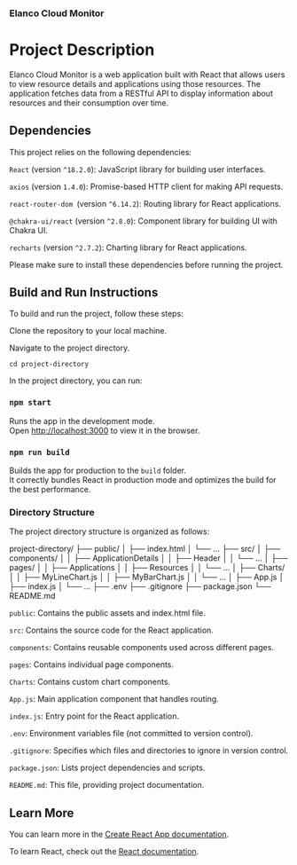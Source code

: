 ### Elanco Cloud Monitor

# Project Description

Elanco Cloud Monitor is a web application built with React that allows users to view resource details and applications using those resources. The application fetches data from a RESTful API to display information about resources and their consumption over time.

## Dependencies

This project relies on the following dependencies:

`React` (version `^18.2.0`): JavaScript library for building user interfaces.

`axios` (version `1.4.0`): Promise-based HTTP client for making API requests.

`react-router-dom `(version `^6.14.2`): Routing library for React applications.

`@chakra-ui/react` (version `^2.8.0`): Component library for building UI with Chakra UI.

`recharts` (version `^2.7.2`): Charting library for React applications.

Please make sure to install these dependencies before running the project.


## Build and Run Instructions

To build and run the project, follow these steps:

Clone the repository to your local machine.

Navigate to the project directory.

`cd project-directory`

In the project directory, you can run:

### `npm start`

Runs the app in the development mode.\
Open [http://localhost:3000](http://localhost:3000) to view it in the browser.

### `npm run build`

Builds the app for production to the `build` folder.\
It correctly bundles React in production mode and optimizes the build for the best performance.


### Directory Structure

The project directory structure is organized as follows:

project-directory/
  ├── public/
  │   ├── index.html
  │   └── ...
  ├── src/
  │   ├── components/
  │   │   ├── ApplicationDetails
  │   │   ├── Header
  │   │   └── ...
  │   ├── pages/
  │   │   ├── Applications
  │   │   ├── Resources
  │   │   └── ...
  │   ├── Charts/
  │   │   ├── MyLineChart.js
  │   │   ├── MyBarChart.js
  │   │   └── ...
  │   ├── App.js
  │   ├── index.js
  │   └── ...
  ├── .env
  ├── .gitignore
  ├── package.json
  └── README.md


`public`: Contains the public assets and index.html file.

`src`: Contains the source code for the React application.

`components`: Contains reusable components used across different pages.

`pages`: Contains individual page components.

`Charts`: Contains custom chart components.

`App.js`: Main application component that handles routing.

`index.js`: Entry point for the React application.

`.env`: Environment variables file (not committed to version control).

`.gitignore`: Specifies which files and directories to ignore in version control.

`package.json`: Lists project dependencies and scripts.

`README.md`: This file, providing project documentation.


## Learn More

You can learn more in the [Create React App documentation](https://facebook.github.io/create-react-app/docs/getting-started).

To learn React, check out the [React documentation](https://reactjs.org/).
